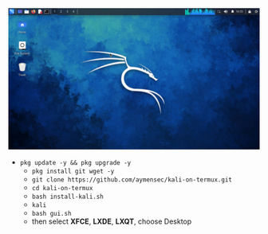 <center><img src="./Screenshot_20240105-175502.png"></center>

- `pkg update -y && pkg upgrade -y`
   - `pkg install git wget -y`
   - `git clone https://github.com/aymensec/kali-on-termux.git`
   - `cd kali-on-termux`
   - `bash install-kali.sh`
   - `kali`
   - `bash gui.sh`
   - then select **XFCE**, **LXDE**, **LXQT**, choose Desktop 
